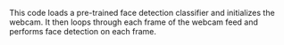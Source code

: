 This code loads a pre-trained face detection classifier and initializes the webcam. It then loops through each frame of the webcam feed and performs face detection on each frame. 
